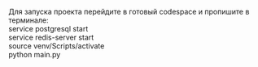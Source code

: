 Для запуска проекта перейдите в готовый codespace и пропишите в терминале:\
service postgresql start\
service redis-server start\
source venv/Scripts/activate\
python main.py
